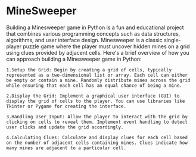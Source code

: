 # MineSweeper
Building a Minesweeper game in Python is a fun and educational project that combines various programming concepts such as data structures, algorithms, and user interface design. Minesweeper is a classic single-player puzzle game where the player must uncover hidden mines on a grid using clues provided by adjacent cells. Here's a brief overview of how you can approach building a Minesweeper game in Python:

    1.Setup the Grid: Begin by creating a grid of cells, typically represented as a two-dimensional list or array. Each cell can either be empty or contain a mine. Randomly distribute mines across the grid while ensuring that each cell has an equal chance of being a mine.

    2.Display the Grid: Implement a graphical user interface (GUI) to display the grid of cells to the player. You can use libraries like Tkinter or Pygame for creating the interface.

    3.Handling User Input: Allow the player to interact with the grid by clicking on cells to reveal them. Implement event handling to detect user clicks and update the grid accordingly.

    4.Calculating Clues: Calculate and display clues for each cell based on the number of adjacent cells containing mines. Clues indicate how many mines are adjacent to a particular cell.